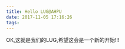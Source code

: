 ```yaml
---
title: Hello LUG@AHPU
date: 2017-11-05 17:16:26
tags:
---
```


OK,这就是我们的LUG,希望这会是一个新的开始!!!


